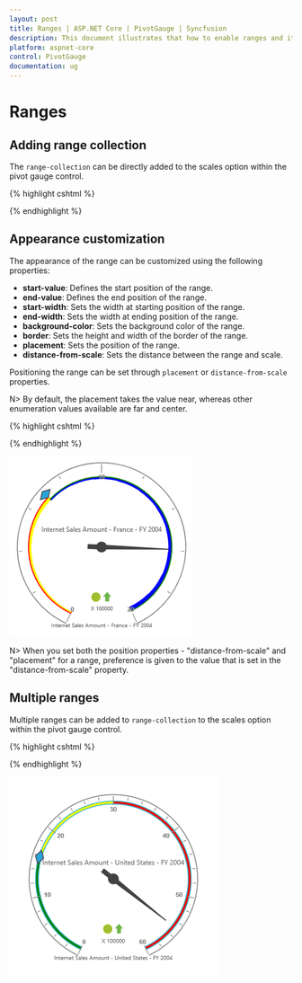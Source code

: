 ```yaml
---
layout: post
title: Ranges | ASP.NET Core | PivotGauge | Syncfusion
description: This document illustrates that how to enable ranges and its customization in ASP.NET Core PivotGauge control
platform: aspnet-core
control: PivotGauge
documentation: ug
---
```


# Ranges

## Adding range collection

The `range-collection` can be directly added to the scales option within the pivot gauge control.

{% highlight cshtml %}

<ej-pivot-gauge id="PivotGauge1">
    <e-scales>
        <e-circular-scales show-ranges="true">
            <e-circular-range-collections>
                <e-circular-ranges distance-from-scale="10"></e-circular-ranges>
            </e-circular-range-collections>
        </e-circular-scales>
    </e-scales>
</ej-pivot-gauge>

{% endhighlight  %}

## Appearance customization

The appearance of the range can be customized using the following properties:

* **start-value**: Defines the start position of the range.
* **end-value**: Defines the end position of the range.
* **start-width**: Sets the width at starting position of the range.
* **end-width**: Sets the width at ending position of the range.
* **background-color**: Sets the background color of the range.
* **border**: Sets the height and width of the border of the range.
* **placement**: Sets the position of the range.
* **distance-from-scale**: Sets the distance between the range and scale.

Positioning the range can be set through `placement` or `distance-from-scale` properties. 

N> By default, the placement takes the value near, whereas other enumeration values available are far and center.

{% highlight cshtml %}

<ej-pivot-gauge id="PivotGauge1">
    <e-scales>
        <e-circular-scales show-ranges="true">
            <e-circular-range-collections>
                <e-circular-ranges start-value="20" end-value="50" start-width="2" end-width="6" background-color="yellow" distance-from-scale="20">
                    <e-border color="red" width="2"></e-border>
                </e-circular-ranges>
                <e-circular-ranges start-value="50" end-value="100" start-width="2" end-width="7" background-color="blue" placement="Near">
                    <e-border color="green" width="2"></e-border>
                </e-circular-ranges>
            </e-circular-range-collections>
        </e-circular-scales>
    </e-scales>
</ej-pivot-gauge>

{% endhighlight  %}

![Custom apperance of ranges in ASP NET Core pivot gauge control](Ranges_images/AppearanceCustomization.png)

N> When you set both the position properties - "distance-from-scale" and "placement" for a range, preference is given to the value that is set in the "distance-from-scale" property.

## Multiple ranges

Multiple ranges can be added to `range-collection` to the scales option within the pivot gauge control.

{% highlight cshtml %}

<ej-pivot-gauge id="PivotGauge1">
    <e-scales>
        <e-circular-scales show-ranges="true">
            <e-circular-range-collections>
                <e-circular-ranges start-value="0" end-value="10" background-color="green" distance-from-scale="-5"></e-circular-ranges>
                <e-circular-ranges start-value="10" end-value="30" background-color="yellow" distance-from-scale="-5"></e-circular-ranges>
                <e-circular-ranges start-value="30" end-value="50" background-color="red" distance-from-scale="-5"></e-circular-ranges>
            </e-circular-range-collections>
        </e-circular-scales>
    </e-scales>
</ej-pivot-gauge>

{% endhighlight %}

![Multiple ranges in ASP NET Core pivot gauge control](Ranges_images/MultipleRanges.png)
